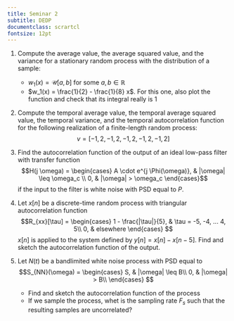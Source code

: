 ```yaml
---
title: Seminar 2
subtitle: DEDP
documentclass: scrartcl
fontsize: 12pt
---
```



1. Compute the average value, the average squared value, and the variance
for a stationary random process with the distribution of a sample:
    * $w_1(x) = \mathcal{U}[a,b]$ for some $a, b \in \mathbb{R}$
    * $w_1(x) = \frac{1}{2} - \frac{1}{8} x$. For this one, also plot the
    function and check that its integral really is 1
    
2. Compute the temporal average value, the temporal average squared value,
the temporal variance, and the temporal autocorrelation function for 
the following realization of a finite-length random process:
$$v = [-1, 2, -1, 2, -1, 2, -1, 2, -1, 2]$$


3. Find the autocorrelation function of the output of an ideal low-pass filter
with transfer function
$$H(j \omega) = 
\begin{cases}
A \cdot e^{j \Phi(\omega)}, & |\omega| \leq \omega_c \\
0, & |\omega| > \omega_c
\end{cases}$$
if the input to the filter is white noise with PSD equal to $P$.


4. Let $x[n]$ be a discrete-time random process with triangular autocorrelation function
$$R_{xx}[\tau] = 
\begin{cases}
1 - \frac{|\tau|}{5}, & \tau = -5, -4, ... 4, 5\\
0, & elsewhere
\end{cases}
$$
$x[n]$ is applied to the system defined by $y[n] = x[n] - x[n-5]$. Find and sketch the autocorrelation function of
the output.


5. Let $N(t)$ be a bandlimited white noise process with PSD equal to
$$S_{NN}(\omega) = 
\begin{cases}
S, & |\omega| \leq B\\
0, & |\omega| > B\\
\end{cases}
$$
    * Find and sketch the autocorrelation function of the process
    * If we sample the process, whet is the sampling rate $F_s$ such that
    the resulting samples are uncorrelated?
